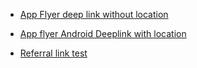 - [App Flyer deep link without location](https://kiranakartlinks.onelink.me/yAp8/e6408d95)
- [App flyer Android Deeplink with location](https://kiranakartlinks.onelink.me/yAp8/12128cb5)

- [Referral link test](https://kiranakart.app/?is_retargeting=true&shortlink=referrals&campaign_type=referral&af_sub1=referral&c=referPeople&pid=User_invite&user_refer_code={custom})
